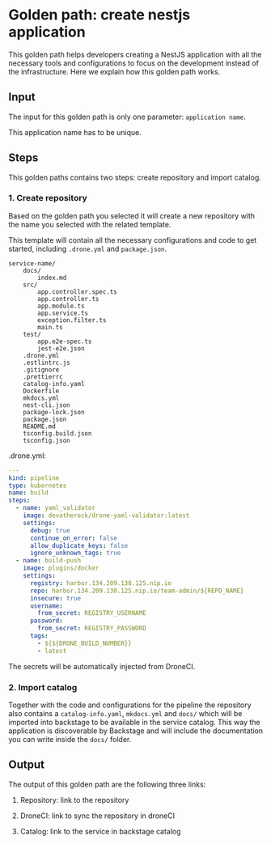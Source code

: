 # Golden path: create nestjs application

This golden path helps developers creating a NestJS application with all the necessary tools and configurations to focus on the development instead of the infrastructure. Here we explain how this golden path works.

## Input

The input for this golden path is only one parameter:
`application name`.

This application name has to be unique.

## Steps

This golden paths contains two steps: create repository and import catalog.

### 1. Create repository

Based on the golden path you selected it will create a new repository with the name you selected with the related template.

This template will contain all the necessary configurations and code to get started, including `.drone.yml` and `package.json`.

```
service-name/
    docs/
        index.md
    src/
        app.controller.spec.ts
        app.controller.ts
        app.module.ts
        app.service.ts
        exception.filter.ts
        main.ts
    test/
        app.e2e-spec.ts
        jest-e2e.json
    .drone.yml
    .estlintrc.js
    .gitignore
    .prettierrc
    catalog-info.yaml
    Dockerfile
    mkdocs.yml
    nest-cli.json
    package-lock.json
    package.json
    README.md
    tsconfig.build.json
    tsconfig.json
```

.drone.yml:
```yaml
---
kind: pipeline
type: kubernetes
name: build
steps:
  - name: yaml_validator
    image: devatherock/drone-yaml-validator:latest
    settings:
      debug: true
      continue_on_error: false
      allow_duplicate_keys: false
      ignore_unknown_tags: true
  - name: build-push
    image: plugins/docker
    settings:
      registry: harbor.134.209.138.125.nip.io
      repo: harbor.134.209.138.125.nip.io/team-admin/${REPO_NAME}
      insecure: true
      username:
        from_secret: REGISTRY_USERNAME
      password:
        from_secret: REGISTRY_PASSWORD
      tags:
        - ${${DRONE_BUILD_NUMBER}}
        - latest
```
The secrets will be automatically injected from DroneCI.

### 2. Import catalog

Together with the code and configurations for the pipeline the repository also contains a `catalog-info.yaml`, `mkdocs.yml` and `docs/` which will be imported into backstage to be available in the service catalog. This way the application is discoverable by Backstage and will include the documentation you can write inside the `docs/` folder.

## Output

The output of this golden path are the following three links:

1. Repository: link to the repository

2. DroneCI: link to sync the repository in droneCI

3. Catalog: link to the service in backstage catalog

